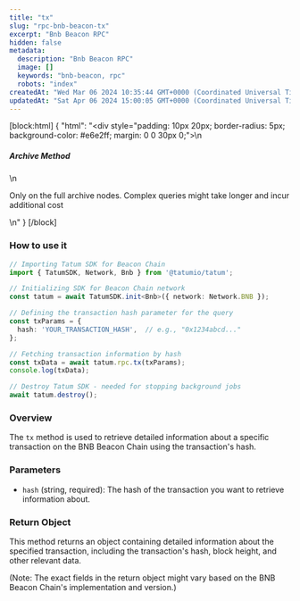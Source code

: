 ```yaml
---
title: "tx"
slug: "rpc-bnb-beacon-tx"
excerpt: "Bnb Beacon RPC"
hidden: false
metadata: 
  description: "Bnb Beacon RPC"
  image: []
  keywords: "bnb-beacon, rpc"
  robots: "index"
createdAt: "Wed Mar 06 2024 10:35:44 GMT+0000 (Coordinated Universal Time)"
updatedAt: "Sat Apr 06 2024 15:00:05 GMT+0000 (Coordinated Universal Time)"
---
```

[block:html]
{
  "html": "<div style=\"padding: 10px 20px; border-radius: 5px; background-color: #e6e2ff; margin: 0 0 30px 0;\">\n  <h5>Archive Method</h5>\n  <p>Only on the full archive nodes. Complex queries might take longer and incur additional cost</p>\n</div>"
}
[/block]


### How to use it

```typescript
// Importing Tatum SDK for Beacon Chain
import { TatumSDK, Network, Bnb } from '@tatumio/tatum';

// Initializing SDK for Beacon Chain network
const tatum = await TatumSDK.init<Bnb>({ network: Network.BNB });

// Defining the transaction hash parameter for the query
const txParams = {
  hash: 'YOUR_TRANSACTION_HASH',  // e.g., "0x1234abcd..."
};

// Fetching transaction information by hash
const txData = await tatum.rpc.tx(txParams);
console.log(txData);

// Destroy Tatum SDK - needed for stopping background jobs
await tatum.destroy();
```

### Overview

The `tx` method is used to retrieve detailed information about a specific transaction on the BNB Beacon Chain using the transaction's hash.

### Parameters

- `hash` (string, required): The hash of the transaction you want to retrieve information about.

### Return Object

This method returns an object containing detailed information about the specified transaction, including the transaction's hash, block height, and other relevant data.

(Note: The exact fields in the return object might vary based on the BNB Beacon Chain's implementation and version.)
